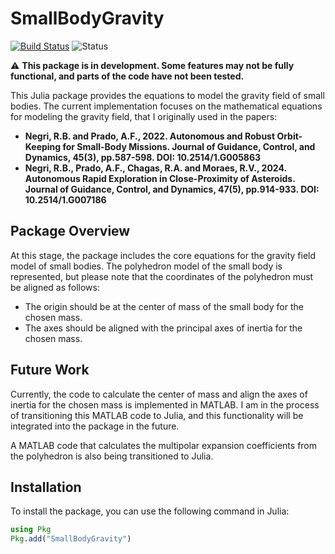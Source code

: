 
# SmallBodyGravity


[![Build Status](https://github.com/rodbnegri/SmallBodyGravity.jl/actions/workflows/CI.yml/badge.svg?branch=master)](https://github.com/rodbnegri/SmallBodyGravity.jl/actions/workflows/CI.yml?query=branch%3Amaster) ![Status](https://img.shields.io/badge/status-WIP-yellow)

⚠️ **This package is in development. Some features may not be fully functional, and parts of the code have not been tested.**

This Julia package provides the equations to model the gravity field of small bodies. The current implementation focuses on the mathematical equations for modeling the gravity field, that I originally used in the papers:

- **Negri, R.B. and Prado, A.F., 2022. Autonomous and Robust Orbit-Keeping for Small-Body Missions. Journal of Guidance, Control, and Dynamics, 45(3), pp.587-598. DOI: 10.2514/1.G005863**
- **Negri, R.B., Prado, A.F., Chagas, R.A. and Moraes, R.V., 2024. Autonomous Rapid Exploration in Close-Proximity of Asteroids. Journal of Guidance, Control, and Dynamics, 47(5), pp.914-933. DOI: 10.2514/1.G007186**

## Package Overview

At this stage, the package includes the core equations for the gravity field model of small bodies. The polyhedron model of the small body is represented, but please note that the coordinates of the polyhedron must be aligned as follows:
- The origin should be at the center of mass of the small body for the chosen mass.
- The axes should be aligned with the principal axes of inertia for the chosen mass.

## Future Work

Currently, the code to calculate the center of mass and align the axes of inertia for the chosen mass is implemented in MATLAB. I am in the process of transitioning this MATLAB code to Julia, and this functionality will be integrated into the package in the future.

A MATLAB code that calculates the multipolar expansion coefficients from the polyhedron is also being transitioned to Julia.

## Installation

To install the package, you can use the following command in Julia:

```julia
using Pkg
Pkg.add("SmallBodyGravity")
